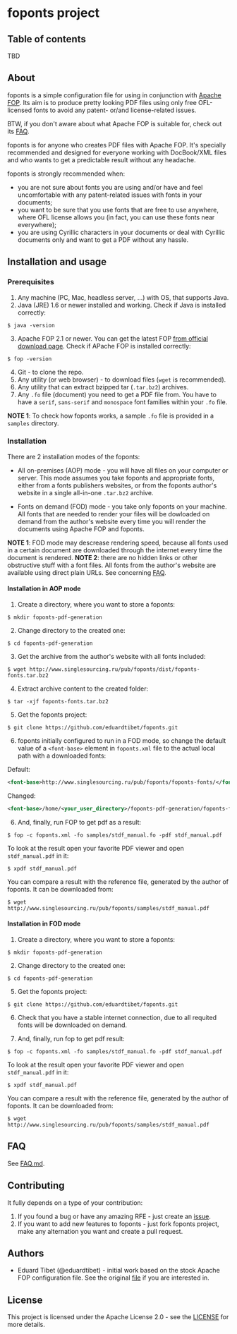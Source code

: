 # foponts project

## Table of contents

TBD

## About

foponts is a simple configuration file for using in conjunction with [Apache FOP](https://xmlgraphics.apache.org/fop). Its aim is to produce pretty looking PDF files using only free OFL-licensed fonts to avoid any patent- or/and license-related issues.

BTW, if you don't aware about what Apache FOP is suitable for, check out its [FAQ](https://xmlgraphics.apache.org/fop/faq.html).

foponts is for anyone who creates PDF files with Apache FOP. It's specially recommended and designed for everyone working with DocBook/XML files and who wants to get a predictable result without any headache.

foponts is strongly recommended when:
- you are not sure about fonts you are using and/or have and feel uncomfortable with any patent-related issues with fonts in your documents;
- you want to be sure that you use fonts that are free to use anywhere, where OFL license allows you (in fact, you can use these fonts near everywhere);
- you are using Cyrillic characters in your documents or deal with Cyrillic documents only and want to get a PDF without any hassle.


## Installation and usage

### Prerequisites

1. Any machine (PC, Mac, headless server, ...) with OS, that supports Java.
2. Java (JRE) 1.6 or newer installed and working. Check if Java is installed correctly:

```
$ java -version
```

3. Apache FOP 2.1 or newer. You can get the latest FOP [from official download page](https://xmlgraphics.apache.org/fop/download.html). Check if APache FOP is installed correctly:

```
$ fop -version
```

4. Git - to clone the repo.
5. Any utility (or web browser) - to download files (`wget` is recommended).
6. Any utility that can extract bzipped tar (`.tar.bz2`) archives.
7. Any `.fo` file (document) you need to get a PDF file from. You have to have a `serif`, `sans-serif` and `monospace` font families within your `.fo` file.

**NOTE 1**: To check how foponts works, a sample `.fo` file is provided in a `samples` directory.

### Installation

There are 2 installation modes of the foponts:

 - All on-premises (AOP) mode - you will have all files on your computer or server. This mode assumes you take foponts and appropriate fonts, either from a fonts publishers websites, or from the foponts author's website in a single all-in-one `.tar.bz2` archive.

 - Fonts on demand (FOD) mode - you take only foponts on your machine. All fonts that are needed to render your files will be dowloaded on demand from the author's website every time you will render the documents using Apache FOP and foponts.
 
**NOTE 1**: FOD mode may descrease rendering speed, because all fonts used in a certain document are downloaded through the internet every time the document is rendered.
**NOTE 2**: there are no hidden links or other obstructive stuff with a font files. All fonts from the author's website are available using direct plain URLs. See concerning [FAQ](FAQ.md#im-scared-about-downloading-fonts-from-the-authors-website-it-can-be-a-fraud).

#### Installation in AOP mode

1. Create a directory, where you want to store a foponts:

```
$ mkdir foponts-pdf-generation
```

2. Change directory to the created one:

```
$ cd foponts-pdf-generation
```

3. Get the archive from the author's website with all fonts included:

```
$ wget http://www.singlesourcing.ru/pub/foponts/dist/foponts-fonts.tar.bz2
```


4. Extract archive content to the created folder:

```
$ tar -xjf foponts-fonts.tar.bz2
```

5. Get the foponts project:

```
$ git clone https://github.com/eduardtibet/foponts.git
```

6. foponts initially configured to run in a FOD mode, so change the default value of a `<font-base>` element in `foponts.xml` file to the actual local path with a downloaded fonts:

Default:

```xml
<font-base>http://www.singlesourcing.ru/pub/foponts/foponts-fonts/</font-base>
```

Changed:
```xml
<font-base>/home/<your_user_directory>/foponts-pdf-generation/foponts-fonts/</font-base>
```

6. And, finally, run FOP to get pdf as a result:

```
$ fop -c foponts.xml -fo samples/stdf_manual.fo -pdf stdf_manual.pdf
```

To look at the result open your favorite PDF viewer and open `stdf_manual.pdf` in it:

```
$ xpdf stdf_manual.pdf
```

You can compare a result with the reference file, generated by the author of foponts. It can be downloaded from:

```
$ wget http://www.singlesourcing.ru/pub/foponts/samples/stdf_manual.pdf
```

#### Installation in FOD mode

1. Create a directory, where you want to store a foponts:

```
$ mkdir foponts-pdf-generation
```

2. Change directory to the created one:

```
$ cd foponts-pdf-generation
```

5. Get the foponts project:

```
$ git clone https://github.com/eduardtibet/foponts.git
```

6. Check that you have a stable internet connection, due to all requited fonts will be downloaded on demand.

7. And, finally, run fop to get pdf result:

```
$ fop -c foponts.xml -fo samples/stdf_manual.fo -pdf stdf_manual.pdf
```

To look at the result open your favorite PDF viewer and open `stdf_manual.pdf` in it:

```
$ xpdf stdf_manual.pdf
```

You can compare a result with the reference file, generated by the author of foponts. It can be downloaded from:

```
$ wget http://www.singlesourcing.ru/pub/foponts/samples/stdf_manual.pdf
```

## FAQ

See [FAQ.md](FAQ.md).

## Contributing

It fully depends on a type of your contribution:

1. If you found a bug or have any amazing RFE - just create an [issue](https://github.com/eduardtibet/foponts/issues). 
2. If you want to add new features to foponts - just fork foponts project, make any alternation you want and create a pull request.


## Authors

* Eduard Tibet (@eduardtibet) - initial work based on the stock Apache FOP configuration file. See the original [file](http://svn.apache.org/viewvc/xmlgraphics/fop/tags/fop-2_1/conf/fop.xconf) if you are interested in.

## License

This project is licensed under the Apache License 2.0 - see the [LICENSE](LICENSE) for more details.

